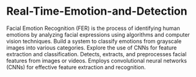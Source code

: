# Real-Time-Emotion-and-Detection

Facial Emotion Recognition (FER) is the process of identifying human emotions by analyzing facial expressions using algorithms and computer vision techniques.
Build a system to classify emotions from grayscale images into various categories.
Explore the use of CNNs for feature extraction and classification.
Detects, extracts, and preprocesses facial features from images or videos.
Employs convolutional neural networks (CNNs) for effective feature extraction and recognition.
